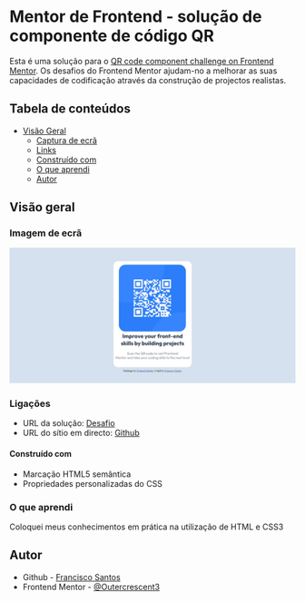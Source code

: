 # Mentor de Frontend - solução de componente de código QR

Esta é uma solução para o [QR code component challenge on Frontend Mentor](https://www.frontendmentor.io/challenges/qr-code-component-iux_sIO_H). Os desafios do Frontend Mentor ajudam-no a melhorar as suas capacidades de codificação através da construção de projectos realistas. 

## Tabela de conteúdos

- [Visão Geral](#overview)
  - [Captura de ecrã](#screenshot)
  - [Links](#links)
  - [Construído com](#built-with)
  - [O que aprendi](#what-i-learned)
  - [Autor](#autor)



## Visão geral

### Imagem de ecrã

![Screenshot](design/screenshot.jpg)

### Ligações

- URL da solução: [Desafio](https://outercrescent3.github.io/Site-Desafio-qr-code/)
- URL do sítio em directo: [Github](https://github.com/)

#### Construído com

- Marcação HTML5 semântica
- Propriedades personalizadas do CSS

### O que aprendi

Coloquei meus conhecimentos em prática na utilização de HTML e CSS3

## Autor

- Github - [Francisco Santos](https://github.com/Outercrescent3)
- Frontend Mentor - [@Outercrescent3](https://www.frontendmentor.io/profile/Outercrescent3)

